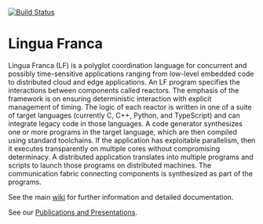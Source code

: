 [![Build Status](https://github.com/icyphy/lingua-franca/workflows/CI/badge.svg)](https://github.com/icyphy/lingua-franca/actions/)

# Lingua Franca

Lingua Franca (LF) is a polyglot coordination language for concurrent and possibly time-sensitive applications ranging from low-level embedded code to distributed cloud and edge applications. An LF program specifies the interactions between components called reactors. The emphasis of the framework is on ensuring deterministic interaction with explicit management of timing. The logic of each reactor is written in one of a suite of target languages (currently C, C++, Python, and TypeScript) and can integrate legacy code in those languages. A code generator synthesizes one or more programs in the target language, which are then compiled using standard toolchains. If the application has exploitable parallelism, then it executes transparently on multiple cores without compromising determinacy. A distributed application translates into multiple programs and scripts to launch those programs on distributed machines. The communication fabric connecting components is synthesized as part of the programs.

See the main [wiki](https://github.com/icyphy/lingua-franca/wiki) for further information and detailed documentation.

See our [Publications and Presentations](https://github.com/icyphy/lingua-franca/wiki/Publications-and-Presentations).

